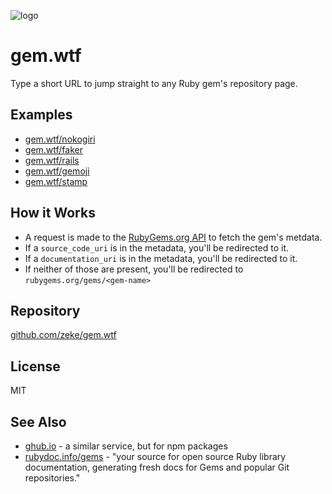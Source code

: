 ![logo](https://user-images.githubusercontent.com/2289/105571749-670d2100-5d07-11eb-8ca2-b9dd81a849ba.png)

# gem.wtf

Type a short URL to jump straight to any Ruby gem's repository page.

## Examples

- [gem.wtf/nokogiri](https://gem.wtf/nokogiri)
- [gem.wtf/faker](https://gem.wtf/faker)
- [gem.wtf/rails](https://gem.wtf/rails)
- [gem.wtf/gemoji](https://gem.wtf/gemoji)
- [gem.wtf/stamp](https://gem.wtf/stamp)

## How it Works

- A request is made to the [RubyGems.org API](https://guides.rubygems.org/rubygems-org-api/) to fetch the gem's metdata.
- If a `source_code_uri` is in the metadata, you'll be redirected to it.
- If a `documentation_uri` is in the metadata, you'll be redirected to it.
- If neither of those are present, you'll be redirected to `rubygems.org/gems/<gem-name>`

## Repository

[github.com/zeke/gem.wtf](https://github.com/zeke/gem.wtf)

## License

MIT

## See Also

- [ghub.io](https://ghub.io) - a similar service, but for npm packages
- [rubydoc.info/gems](https://rubydoc.info/gems) - "your source for open source Ruby library documentation, generating fresh docs for Gems and popular Git repositories."
